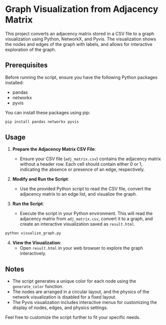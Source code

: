 # Graph Visualization from Adjacency Matrix


This project converts an adjacency matrix stored in a CSV file to a graph visualization using Python, NetworkX, and Pyvis. The visualization shows the nodes and edges of the graph with labels, and allows for interactive exploration of the graph.

## Prerequisites

Before running the script, ensure you have the following Python packages installed:
- pandas
- networkx
- pyvis

You can install these packages using pip:

```sh
pip install pandas networkx pyvis
```

## Usage

1. **Prepare the Adjacency Matrix CSV File**:
   - Ensure your CSV file (`adj_matrix.csv`) contains the adjacency matrix without a header row. Each cell should contain either 0 or 1, indicating the absence or presence of an edge, respectively.

2. **Modify and Run the Script**:
   - Use the provided Python script to read the CSV file, convert the adjacency matrix to an edge list, and visualize the graph. 

3. **Run the Script**:
   - Execute the script in your Python environment. This will read the adjacency matrix from `adj_matrix.csv`, convert it to a graph, and create an interactive visualization saved as `result.html`.

```sh
python visualize_graph.py
```

4. **View the Visualization**:
   - Open `result.html` in your web browser to explore the graph interactively.

## Notes

- The script generates a unique color for each node using the `generate_color` function.
- The nodes are arranged in a circular layout, and the physics of the network visualization is disabled for a fixed layout.
- The Pyvis visualization includes interactive menus for customizing the display of nodes, edges, and physics settings.

Feel free to customize the script further to fit your specific needs.